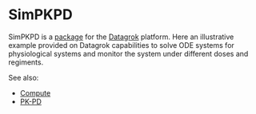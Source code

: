 # SimPKPD

SimPKPD is a [package](https://datagrok.ai/help/develop/develop#packages) for the [Datagrok](https://datagrok.ai) platform.
Here an illustrative example provided on Datagrok capabilities to solve ODE systems for physiological systems and monitor the system under different doses and regiments.

See also:

* [Compute](https://datagrok.ai/help/compute/)
* [PK-PD](https://www.ncbi.nlm.nih.gov/pmc/articles/PMC7348046/)
